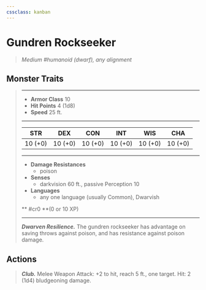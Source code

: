```yaml
---
cssclass: kanban
---
```


# Gundren Rockseeker
>*Medium #humanoid (dwarf), any alignment*
## Monster Traits
>___
>- **Armor Class** 10
>- **Hit Points** 4 (1d8)
>- **Speed** 25 ft. 
>___
>|STR|DEX|CON|INT|WIS|CHA|
>|:---:|:---:|:---:|:---:|:---:|:---:|
>|10 (+0)|10 (+0)|10 (+0)|10 (+0)|10 (+0)|10 (+0)|
>___
>- **Damage Resistances**
>	 - poison
>- **Senses**
>	 - darkvision 60 ft., passive Perception 10
>- **Languages**
>	 - any one language (usually Common), Dwarvish
>
> ** #cr0 **(0 or 10 XP)
>___
>***Dwarven Resilience.*** The gundren rockseeker has advantage on saving throws against poison, and has resistance against poison damage.  
>
## Actions
>***Club.*** Melee Weapon Attack: +2 to hit, reach 5 ft., one target. Hit: 2 (1d4) bludgeoning damage.